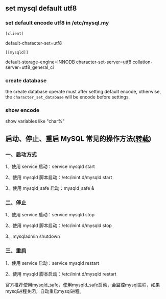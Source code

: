 ## set mysql default utf8 ##

### set default encode utf8 in /etc/mysql.my ###
`[client]`

default-character-set=utf8

`[[mysqld]]`

default-storage-engine=INNODB
character-set-server=utf8
collation-server=utf8_general_ci

### create database ###

the create database operate must after setting default encode, otherwise, the `character_set_database` will be encode before settings.

### show encode ###

show variables like "char%"

##  启动、停止、重启 MySQL 常见的操作方法(<a href="http://blog.csdn.net/aeolus_pu/article/details/9300205">转载</a>) ##

### 一、启动方式 ###

1、使用 service 启动：service mysqld start

2、使用 mysqld 脚本启动：/etc/inint.d/mysqld start

3、使用 mysqld_safe 启动：mysqld_safe &

### 二、停止 ###
 
1、使用 service 启动：service mysqld stop

2、使用 mysqld 脚本启动：/etc/inint.d/mysqld stop

3、mysqladmin shutdown

### 三、重启 ###

1、使用 service 启动：service mysqld restart

2、使用 mysqld  脚本启动：/etc/inint.d/mysqld restart

官方推荐使用mysqld_safe，使用mysqld_safe启动，会监控mysql进程，如果mysql进程关闭，自动重启mysql进程。

